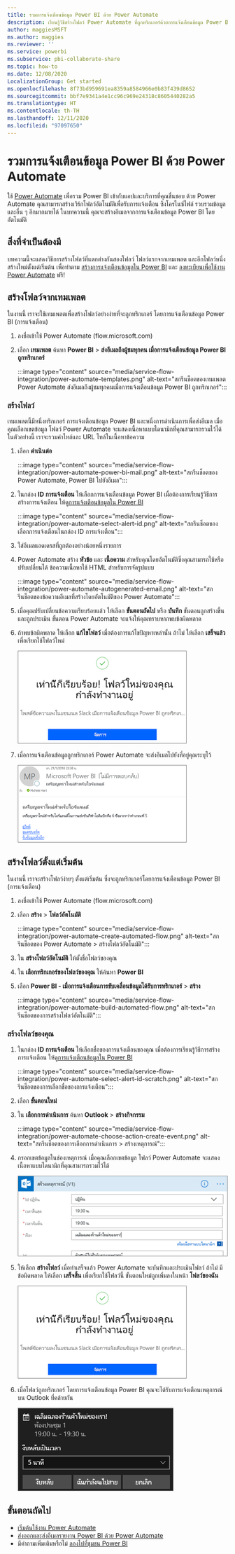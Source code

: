 ```yaml
---
title: รวมการแจ้งเตือนข้อมูล Power BI ด้วย Power Automate
description: เรียนรู้วิธีสร้างโฟลว์ Power Automate ที่ถูกทริกเกอร์ด้วยการแจ้งเตือนข้อมูล Power BI
author: maggiesMSFT
ms.author: maggies
ms.reviewer: ''
ms.service: powerbi
ms.subservice: pbi-collaborate-share
ms.topic: how-to
ms.date: 12/08/2020
LocalizationGroup: Get started
ms.openlocfilehash: 8f73bd959691ea8359a8584966e0b83f439d8652
ms.sourcegitcommit: bbf7e9341a4e1cc96c969e24318c8605440282a5
ms.translationtype: HT
ms.contentlocale: th-TH
ms.lasthandoff: 12/11/2020
ms.locfileid: "97097650"
---
```

# <a name="integrate-power-bi-data-alerts-with-power-automate"></a>รวมการแจ้งเตือนข้อมูล Power BI ด้วย Power Automate

ใช้ [Power Automate](/power-automate/getting-started) เพื่อรวม Power BI เข้ากับแอปและบริการที่คุณชื่นชอบ ด้วย Power Automate คุณสามารถสร้างเวิร์กโฟลว์อัตโนมัติเพื่อรับการแจ้งเตือน ซิงโครไนซ์ไฟล์ รวบรวมข้อมูล และอื่น ๆ อีกมากมายได้ ในบทความนี้ คุณจะสร้างอีเมลจากการแจ้งเตือนข้อมูล Power BI โดยอัตโนมัติ

## <a name="prerequisites"></a>สิ่งที่จำเป็นต้องมี
บทความนี้จะแสดงวิธีการสร้างโฟลว์ที่แตกต่างกันสองโฟลว์ โฟลว์แรกจากเทมเพลต และอีกโฟลว์หนึ่งสร้างใหม่ตั้งแต่เริ่มต้น เพื่อทำตาม [สร้างการแจ้งเตือนข้อมูลใน Power BI](../create-reports/service-set-data-alerts.md) และ [ลงทะเบียนเพื่อใช้งาน Power Automate](https://flow.microsoft.com/#home-signup) ฟรี!

## <a name="create-a-flow-from-a-template"></a>สร้างโฟลว์จากเทมเพลต
ในงานนี้ เราจะใช้เทมเพลตเพื่อสร้างโฟลว์อย่างง่ายที่จะถูกทริกเกอร์ โดยการแจ้งเตือนข้อมูล Power BI (การแจ้งเตือน)

1. ลงชื่อเข้าใช้ Power Automate (flow.microsoft.com)
2. เลือก **เทมเพลต** ค้นหา **Power BI** > **ส่งอีเมลถึงผู้ชมทุกคน เมื่อการแจ้งเตือนข้อมูล Power BI ถูกทริกเกอร์**
   
    :::image type="content" source="media/service-flow-integration/power-automate-templates.png" alt-text="สกรีนช็อตของเทมเพลต Power Automate ส่งอีเมลถึงผู้ชมทุกคนเมื่อการแจ้งเตือนข้อมูล Power BI ถูกทริกเกอร์":::

### <a name="build-the-flow"></a>สร้างโฟลว์
เทมเพลตนี้มีหนึ่งทริกเกอร์ การแจ้งเตือนข้อมูล Power BI และหนึ่งการดำเนินการเพื่อส่งอีเมล เมื่อคุณเลือกเขตข้อมูล โฟลว์ Power Automate จะแสดงเนื้อหาแบบไดนามิกที่คุณสามารถรวมไว้ได้  ในตัวอย่างนี้ เราจะรวมค่าไทล์และ URL ไทล์ในเนื้อหาข้อความ

1. เลือก **ดำเนินต่อ**

    :::image type="content" source="media/service-flow-integration/power-automate-power-bi-mail.png" alt-text="สกรีนช็อตของ Power Automate, Power BI ไปยังอีเมล":::

1. ในกล่อง **ID การแจ้งเตือน** ให้เลือกการแจ้งเตือนข้อมูล Power BI เมื่อต้องการเรียนรู้วิธีการสร้างการแจ้งเตือน ให้ดู[การแจ้งเตือนข้อมูลใน Power BI](../create-reports/service-set-data-alerts.md)
   
    :::image type="content" source="media/service-flow-integration/power-automate-select-alert-id.png" alt-text="สกรีนช็อตของเลือกการแจ้งเตือนในกล่อง ID การแจ้งเตือน":::
2. ใส่อีเมลแอดเดรสที่ถูกต้องอย่างน้อยหนึ่งรายการ

3. Power Automate สร้าง **หัวข้อ** และ **เนื้อความ** สำหรับคุณโดยอัตโนมัติซึ่งคุณสามารถใช้หรือปรับเปลี่ยนได้ ข้อความเนื้อหาใช้ HTML สำหรับการจัดรูปแบบ

    :::image type="content" source="media/service-flow-integration/power-automate-autogenerated-email.png" alt-text="สกรีนช็อตของข้อความอีเมลที่สร้างโดยอัตโนมัติของ Power Automate":::

1. เมื่อคุณปรับเปลี่ยนข้อความเรียบร้อยแล้ว ให้เลือก **ขั้นตอนถัดไป** หรือ **บันทึก**  ขั้นตอนถูกสร้างขึ้นและถูกประเมิน  ขั้นตอน Power Automate จะแจ้งให้คุณทราบหากพบข้อผิดพลาด
2. ถ้าพบข้อผิดพลาด ให้เลือก **แก้ไขโฟลว์** เมื่อต้องการแก้ไขปัญหาเหล่านั้น ถ้าไม่ ให้เลือก **เสร็จแล้ว** เพื่อเรียกใช้โฟลว์ใหม่
   
   ![สกรีนช็อตของข้อความสำเร็จเรียบร้อยของ Power Automate](media/service-flow-integration/power-bi-flow-running.png)
5. เมื่อการแจ้งเตือนข้อมูลถูกทริกเกอร์ Power Automate จะส่งอีเมลไปยังที่อยู่คุณระบุไว้  
   
   ![สกรีนช็อตของอีเมลแจ้งเตือนของ Power Automate](media/service-flow-integration/power-bi-flow-email2.png)

## <a name="create-a-flow-from-scratch"></a>สร้างโฟลว์ตั้งแต่เริ่มต้น
ในงานนี้ เราจะสร้างโฟลว์ง่ายๆ ตั้งแต่เริ่มต้น ซึ่งจะถูกทริกเกอร์โดยการแจ้งเตือนข้อมูล Power BI (การแจ้งเตือน)

1. ลงชื่อเข้าใช้ Power Automate (flow.microsoft.com)
2. เลือก **สร้าง** > **โฟลว์อัตโนมัติ**

    :::image type="content" source="media/service-flow-integration/power-automate-create-automated-flow.png" alt-text="สกรีนช็อตของ Power Automate > สร้างโฟลว์อัตโนมัติ":::   
3. ใน **สร้างโฟลว์อัตโนมัติ** ให้ตั้งชื่อโฟลว์ของคุณ
1. ใน **เลือกทริกเกอร์ของโฟลว์ของคุณ** ให้ค้นหา **Power BI**
1. เลือก  **Power BI - เมื่อการแจ้งเตือนการขับเคลื่อนข้อมูลได้รับการทริกเกอร์** > **สร้าง**

    :::image type="content" source="media/service-flow-integration/power-automate-build-automated-flow.png" alt-text="สกรีนช็อตของการสร้างโฟลว์อัตโนมัติ":::

### <a name="build-your-flow"></a>สร้างโฟลว์ของคุณ
1. ในกล่อง **ID การแจ้งเตือน** ให้เลือกชื่อของการแจ้งเตือนของคุณ เมื่อต้องการเรียนรู้วิธีการสร้างการแจ้งเตือน ให้ดู[การแจ้งเตือนข้อมูลใน Power BI](../create-reports/service-set-data-alerts.md)

    :::image type="content" source="media/service-flow-integration/power-automate-select-alert-id-scratch.png" alt-text="สกรีนช็อตของการเลือกชื่อของการแจ้งเตือน":::   

2. เลือก **ขั้นตอนใหม่**
   
3. ใน **เลือกการดำเนินการ** ค้นหา **Outlook** > **สร้างกิจกรรม**

    :::image type="content" source="media/service-flow-integration/power-automate-choose-action-create-event.png" alt-text="สกรีนช็อตของการเลือกการดำเนินการ > สร้างเหตุการณ์":::   
4. กรอกเขตข้อมูลในช่องเหตุการณ์ เมื่อคุณเลือกเขตข้อมูล โฟลว์ Power Automate จะแสดงเนื้อหาแบบไดนามิกที่คุณสามารถรวมไว้ได้
   
   ![สกรีนช็อตของการดำเนินต่อเพื่อสร้างโฟลว์](media/service-flow-integration/power-bi-flow-event.png)
5. ให้เลือก **สร้างโฟลว์** เมื่อทำเสร็จแล้ว  Power Automate จะบันทึกและประเมินโฟลว์ ถ้าไม่ มีข้อผิดพลาด ให้เลือก **เสร็จสิ้น** เพื่อเรียกใช้โฟลว์นี้  ขั้นตอนใหม่ถูกเพิ่มลงในหน้า **โฟลว์ของฉัน**
   
   ![สกรีนช็อตของการเสร็จสิ้นการสร้างโฟลว์](media/service-flow-integration/power-bi-flow-running.png)
6. เมื่อโฟลว์ถูกทริกเกอร์ โดยการแจ้งเตือนข้อมูล Power BI คุณจะได้รับการแจ้งเตือนเหตุการณ์บน Outlook ที่คล้ายกัน
   
    ![สกรีนช็อตของ Power Automate ทริกเกอร์การแจ้งเตือนเหตุการณ์บน Outlook](media/service-flow-integration/power-bi-flow-notice.png)

## <a name="next-steps"></a>ขั้นตอนถัดไป
* [เริ่มต้นใช้งาน Power Automate](/power-automate/getting-started/)
* [ส่งออกและส่งอีเมลรายงาน Power BI ด้วย Power Automate](service-automate-power-bi-report-export.md)
* มีคำถามเพิ่มเติมหรือไม่ [ลองไปที่ชุมชน Power BI](https://community.powerbi.com/)
